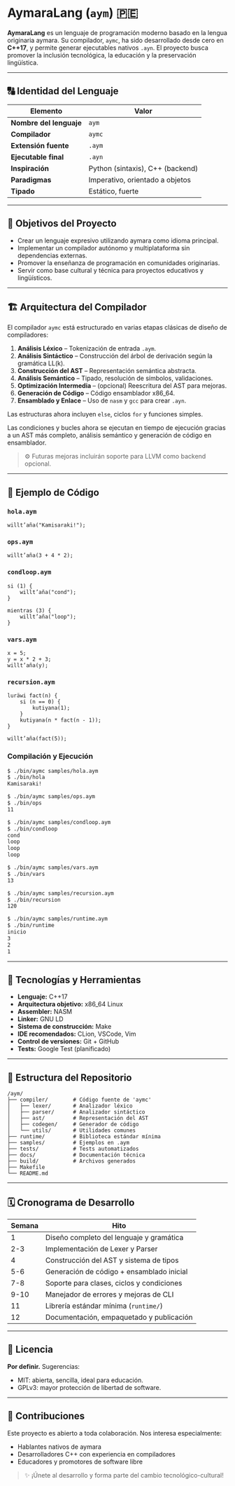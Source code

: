 # AymaraLang (`aym`) 🇵🇪

**AymaraLang** es un lenguaje de programación moderno basado en la lengua originaria aymara. Su compilador, `aymc`, ha sido desarrollado desde cero en **C++17**, y permite generar ejecutables nativos `.ayn`. El proyecto busca promover la inclusión tecnológica, la educación y la preservación lingüística.

---

## 🔠 Identidad del Lenguaje

| Elemento                | Valor                              |
|-------------------------|------------------------------------|
| **Nombre del lenguaje** | `aym`                              |
| **Compilador**          | `aymc`                             |
| **Extensión fuente**    | `.aym`                             |
| **Ejecutable final**    | `.ayn`                             |
| **Inspiración**         | Python (sintaxis), C++ (backend)   |
| **Paradigmas**          | Imperativo, orientado a objetos    |
| **Tipado**              | Estático, fuerte                   |

---

## 🎯 Objetivos del Proyecto

- Crear un lenguaje expresivo utilizando aymara como idioma principal.
- Implementar un compilador autónomo y multiplataforma sin dependencias externas.
- Promover la enseñanza de programación en comunidades originarias.
- Servir como base cultural y técnica para proyectos educativos y lingüísticos.

---

## 🏗 Arquitectura del Compilador

El compilador `aymc` está estructurado en varias etapas clásicas de diseño de compiladores:

1. **Análisis Léxico** – Tokenización de entrada `.aym`.
2. **Análisis Sintáctico** – Construcción del árbol de derivación según la gramática LL(k).
3. **Construcción del AST** – Representación semántica abstracta.
4. **Análisis Semántico** – Tipado, resolución de símbolos, validaciones.
5. **Optimización Intermedia** – (opcional) Reescritura del AST para mejoras.
6. **Generación de Código** – Código ensamblador x86_64.
7. **Ensamblado y Enlace** – Uso de `nasm` y `gcc` para crear `.ayn`.

Las estructuras ahora incluyen `else`, ciclos `for` y funciones simples.

Las condiciones y bucles ahora se ejecutan en tiempo de ejecución gracias a un
AST más completo, análisis semántico y generación de código en ensamblador.

> ⚙️ Futuras mejoras incluirán soporte para LLVM como backend opcional.

---

## 🧪 Ejemplo de Código

### `hola.aym`
```aymara
willt’aña("Kamisaraki!");
```

### `ops.aym`
```aymara
willt’aña(3 + 4 * 2);
```

### `condloop.aym`
```aymara
si (1) {
    willt’aña("cond");
}

mientras (3) {
    willt’aña("loop");
}
```

### `vars.aym`
```aymara
x = 5;
y = x * 2 + 3;
willt’aña(y);
```

### `recursion.aym`
```aymara
luräwi fact(n) {
    si (n == 0) {
        kutiyana(1);
    }
    kutiyana(n * fact(n - 1));
}

willt’aña(fact(5));
```


### Compilación y Ejecución

```bash
$ ./bin/aymc samples/hola.aym
$ ./bin/hola
Kamisaraki!
```

```bash
$ ./bin/aymc samples/ops.aym
$ ./bin/ops
11
```

```bash
$ ./bin/aymc samples/condloop.aym
$ ./bin/condloop
cond
loop
loop
loop
```

```bash
$ ./bin/aymc samples/vars.aym
$ ./bin/vars
13
```

```bash
$ ./bin/aymc samples/recursion.aym
$ ./bin/recursion
120
```

```bash
$ ./bin/aymc samples/runtime.aym
$ ./bin/runtime
inicio
3
2
1
```

---

## 🧰 Tecnologías y Herramientas

* **Lenguaje:** C++17
* **Arquitectura objetivo:** x86\_64 Linux
* **Assembler:** NASM
* **Linker:** GNU LD
* **Sistema de construcción:** Make
* **IDE recomendados:** CLion, VSCode, Vim
* **Control de versiones:** Git + GitHub
* **Tests:** Google Test (planificado)

---

## 📁 Estructura del Repositorio

```
/aym/
├── compiler/        # Código fuente de 'aymc'
│   ├── lexer/       # Analizador léxico
│   ├── parser/      # Analizador sintáctico
│   ├── ast/         # Representación del AST
│   ├── codegen/     # Generador de código
│   └── utils/       # Utilidades comunes
├── runtime/         # Biblioteca estándar mínima
├── samples/         # Ejemplos en .aym
├── tests/           # Tests automatizados
├── docs/            # Documentación técnica
├── build/           # Archivos generados
├── Makefile
└── README.md
```

---

## 🗓 Cronograma de Desarrollo

| Semana | Hito                                      |
| ------ | ----------------------------------------- |
| 1      | Diseño completo del lenguaje y gramática  |
| 2-3    | Implementación de Lexer y Parser          |
| 4      | Construcción del AST y sistema de tipos   |
| 5-6    | Generación de código + ensamblado inicial |
| 7-8    | Soporte para clases, ciclos y condiciones |
| 9-10   | Manejador de errores y mejoras de CLI     |
| 11     | Librería estándar mínima (`runtime/`)     |
| 12     | Documentación, empaquetado y publicación  |

---

## 📜 Licencia

**Por definir.** Sugerencias:

* MIT: abierta, sencilla, ideal para educación.
* GPLv3: mayor protección de libertad de software.

---

## 📣 Contribuciones

Este proyecto es abierto a toda colaboración. Nos interesa especialmente:

* Hablantes nativos de aymara
* Desarrolladores C++ con experiencia en compiladores
* Educadores y promotores de software libre

> ✨ ¡Únete al desarrollo y forma parte del cambio tecnológico-cultural!


